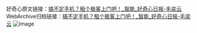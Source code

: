 好奇心原文链接：[搞不定手机？租个极客上门吧！_智能_好奇心日报-毛奕云](https://www.qdaily.com/articles/3643.html)
WebArchive归档链接：[搞不定手机？租个极客上门吧！_智能_好奇心日报-毛奕云](http://web.archive.org/web/20190623152637/https://www.qdaily.com/articles/3643.html)
![image](http://ww3.sinaimg.cn/large/007d5XDpgy1g3vcsvvmmvj30u03571kx)